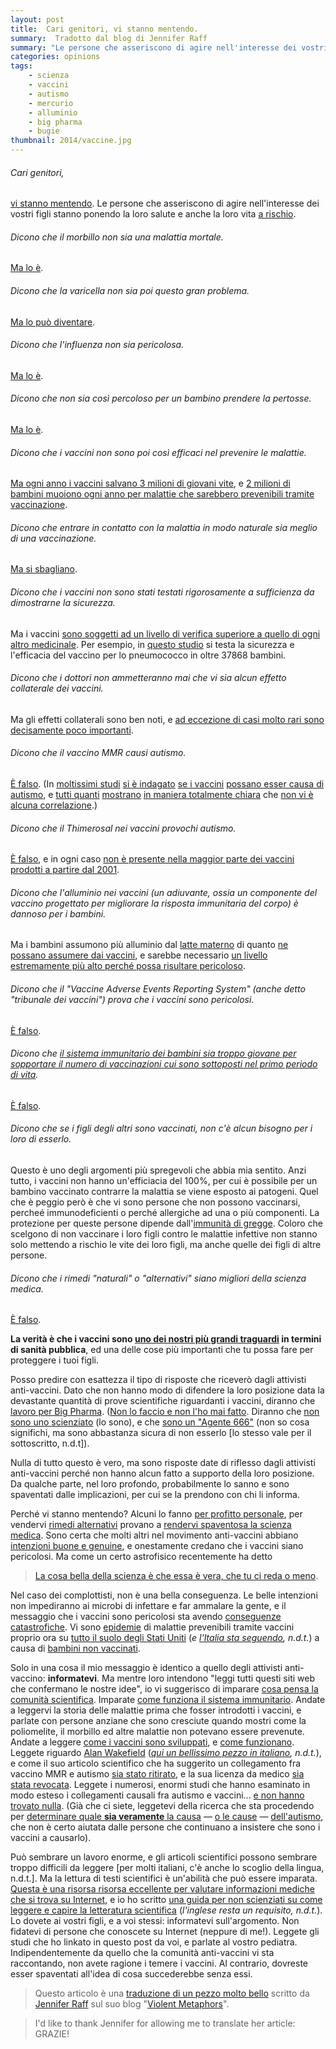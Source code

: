 ```yaml
---
layout: post
title:  Cari genitori, vi stanno mentendo.
summary:  Tradotto dal blog di Jennifer Raff
summary: "Le persone che asseriscono di agire nell'interesse dei vostri figli stanno ponendo la loro salute e anche la loro vita a rischio."
categories: opinions
tags:
    - scienza
    - vaccini
    - autismo
    - mercurio
    - alluminio
    - big pharma
    - bugie
thumbnail: 2014/vaccine.jpg
---
```


###### Cari genitori,
[vi stanno mentendo](http://www.forbes.com/sites/emilywillingham/2014/03/23/worried-about-measles-dont-call-dr-bob-sears/). Le persone che asseriscono di agire nell'interesse dei vostri figli stanno ponendo la loro salute e anche la loro vita [a rischio](http://www.weather.com/health/just-prick-origin-and-evolution-anti-vaccine-movement-20140228?cm_ven=Twitter).

###### Dicono che il morbillo non sia una malattia mortale.
[Ma lo è](http://www.who.int/mediacentre/factsheets/fs286/en/).

###### Dicono che la varicella non sia poi questo gran problema.
[Ma lo può diventare](http://www.cdc.gov/vaccines/vpd-vac/varicella/default.htm).

###### Dicono che l'influenza non sia pericolosa.
[Ma lo è](http://www.cdc.gov/flu/index.htm).

###### Dicono che non sia così percoloso per un bambino prendere la pertosse.
[Ma lo è](http://www.cdc.gov/features/pertussis/).

###### Dicono che i vaccini non sono poi così efficaci nel prevenire le malattie.
[Ma ogni anno i vaccini salvano 3 milioni di giovani vite](http://www.ncbi.nlm.nih.gov/pubmed/10559545), e [2 milioni di bambini muoiono ogni anno per malattie che sarebbero prevenibili tramite vaccinazione](http://www.ncbi.nlm.nih.gov/pubmed/10559545).

###### Dicono che entrare in contatto con la malattia in modo naturale sia meglio di una vaccinazione.
[Ma si sbagliano](http://www.immunizationinfo.org/issues/exposure-parties/measles-parties).

###### Dicono che i vaccini non sono stati testati rigorosamente a sufficienza da dimostrarne la sicurezza.
Ma i vaccini [sono soggetti ad un livello di verifica superiore a quello di ogni altro medicinale](http://pediatrics.aappublications.org/content/123/1/e164.full). Per esempio, in [questo studio](http://cel.webofknowledge.com/InboundService.do?product=CEL&SID=2BQ7Asz7hTwVLI3R2k2&UT=000086029900003&SrcApp=Highwire&action=retrieve&Init=Yes&Func=Frame&SrcAuth=Highwire&customersID=Highwire&IsProductCode=Yes&mode=FullRecord) si testa la sicurezza e l'efficacia del vaccino per lo pneumococco in oltre 37868 bambini.

###### Dicono che i dottori non ammetteranno mai che vi sia alcun effetto collaterale dei vaccini.
Ma gli effetti collaterali sono ben noti, e [ad eccezione di casi molto rari sono decisamente poco importanti](http://www.nhs.uk/conditions/vaccinations/pages/benefits-and-risks.aspx).

###### Dicono che il vaccino MMR causi autismo.
[È falso](http://cel.webofknowledge.com/InboundService.do?product=CEL&SID=3ELnXIIS6HZf5IOcnX5&UT=000080812200012&SrcApp=Highwire&action=retrieve&Init=Yes&Func=Frame&SrcAuth=Highwire&customersID=Highwire&IsProductCode=Yes&mode=FullRecord).
(In [moltissimi studi](http://www.plosone.org/article/info%3Adoi/10.1371/journal.pone.0003140)
[si è indagato](http://www.jpeds.com/webfiles/images/journals/ympd/JPEDSDeStefano.pdf)
[se i vaccini](http://www.ncbi.nlm.nih.gov/pubmed/14519711?dopt=Abstract)
[possano esser causa di autismo](http://www.ncbi.nlm.nih.gov/pubmed/12949291), e
[tutti quanti](http://www.iom.edu/Reports/2002/Immunization-Safety-Review-Multiple-Immunizations-and-Immune-Dysfunction.aspx)
[mostrano](http://www.washingtonpost.com/wp-dyn/content/article/2008/09/04/AR2008090401411.html)
[in maniera totalmente chiara](http://www.autismsciencefoundation.org/autismandvaccines.html) che
[non vi è alcuna correlazione](http://www.washingtonpost.com/wp-dyn/content/article/2009/02/12/AR2009021201391.htm).)

###### Dicono che il Thimerosal nei vaccini provochi autismo.
[È falso](http://pediatrics.aappublications.org/content/123/1/e164.full), e in ogni caso [non è presente nella maggior parte dei vaccini prodotti a partire dal 2001](http://pediatrics.aappublications.org/content/112/6/1394.full).

###### Dicono che l'alluminio nei vaccini (un adiuvante, ossia un componente del vaccino progettato per migliorare la risposta immunitaria del corpo) è dannoso per i bambini.
Ma i bambini assumono più alluminio dal [latte materno](http://www.sciencedirect.com/science/article/pii/0048969795047024?via=ihub) di quanto [ne possano assumere dai vaccini](http://pediatrics.aappublications.org/content/112/6/1394/T3.expansion.html), e sarebbe necessario [un livello estremamente più alto perché possa risultare pericoloso](http://pediatrics.aappublications.org/content/123/1/e164.full#ref-10).

###### Dicono che il "Vaccine Adverse Events Reporting System" (anche detto "tribunale dei vaccini") prova che i vaccini sono pericolosi.
[È falso](http://violentmetaphors.com/2013/11/22/why-anti-vaxers-hate-the-nvicp-and-just-what-is-it-anyway-by-colin-mcroberts/).

###### Dicono che [il sistema immunitario dei bambini sia troppo giovane per sopportare il numero di vaccinazioni cui sono sottoposti nel primo periodo di vita](http://pediatricinsider.wordpress.com/2013/01/22/dr-bobs-alternative-vaccine-schedule-he-made-it-up/).
[È falso](http://pediatrics.aappublications.org/content/123/1/e164.full).

###### Dicono che se i figli degli altri sono vaccinati, non c'è alcun bisogno per i loro di esserlo.
Questo è uno degli argomenti più spregevoli che abbia mia sentito. Anzi tutto, i vaccini non hanno un'efficiacia del 100%, per cui è possibile per un bambino vaccinato contrarre la malattia se viene esposto ai patogeni. Quel che è peggio però è che vi sono persone che non possono vaccinarsi, percheé immunodeficienti o perché allergiche ad una o più componenti. La protezione per queste persone dipende dall'[immunità di gregge](http://www.vaccines.gov/basics/protection/). Coloro che scelgono di non vaccinare i loro figli contro le malattie infettive non stanno solo mettendo a rischio le vite dei loro figli, ma anche quelle dei figli di altre persone.

###### Dicono che i rimedi "naturali" o "alternativi" siano migliori della scienza medica.
[È falso](http://www.autismsciencefoundation.org/what-is-autism/autism-diagnosis/beware-non-evidence-based-treatments).

**La verità è che i vaccini sono [uno dei nostri più grandi traguardi](http://www.cdc.gov/mmwr/preview/mmwrhtml/mm6019a5.htm) in termini di sanità pubblica**, ed una delle cose più importanti che tu possa fare per proteggere i tuoi figli.

Posso predire con esattezza il tipo di risposte che riceverò dagli attivisti anti-vaccini. Dato che non hanno modo di difendere la loro posizione data la devastante quantità di prove scientifiche riguardanti i vaccini, diranno che [lavoro per Big Pharma](http://violentmetaphors.com/2013/08/14/the-truth-about-vaccinations-your-physician-knows-more-than-the-university-of-google/comment-page-5/#comment-1797). ([Non lo faccio e non l'ho mai fatto](http://violentmetaphors.com/cv/). Diranno che [non sono uno scienziato](http://violentmetaphors.com/2013/08/14/the-truth-about-vaccinations-your-physician-knows-more-than-the-university-of-google/comment-page-6/#comment-14643) (lo sono), e che [sono un "Agente 666"](http://violentmetaphors.com/2013/08/14/the-truth-about-vaccinations-your-physician-knows-more-than-the-university-of-google/comment-page-5/#comment-1795) (non so cosa significhi, ma sono abbastanza sicura di non esserlo [lo stesso vale per il sottoscritto, n.d.t]).

Nulla di tutto questo è vero, ma sono risposte date di riflesso dagli attivisti anti-vaccini perché non hanno alcun fatto a supporto della loro posizione. Da qualche parte, nel loro profondo, probabilmente lo sanno e sono spaventati dalle implicazioni, per cui se la prendono con chi li informa.

Perché vi stanno mentendo? Alcuni lo fanno [per profitto personale](http://www.bmj.com/content/342/bmj.c5347), per vendervi [rimedi alternativi](http://www.donotlink.com/hfzz) provano a [rendervi spaventosa la scienza medica](http://www.sciencebasedmedicine.org/cashing-in-on-fear-the-danger-of-dr-sears/). Sono certa che molti altri nel movimento anti-vaccini abbiano [intenzioni buone e genuine](http://thinkingmomsrevolution.com/an-open-letter-to-my-facebook-friends/), e onestamente credano che i vaccini siano pericolosi. Ma come un certo astrofisico recentemente ha detto

> [La cosa bella della scienza è che essa è vera, che tu ci reda o meno](http://www.colbertnation.com/the-colbert-report-videos/433645/march-10-2014/neil-degrasse-tyson-pt--2).

Nel caso dei complottisti, non è una bella conseguenza. Le belle intenzioni non impediranno ai microbi di infettare e far ammalare la gente, e il messaggio che i vaccini sono pericolosi sta avendo [conseguenze catastrofiche](http://www.jennymccarthybodycount.com/Anti-Vaccine_Body_Count/Preventable_Illnesses.html). Vi sono [epidemie](http://www.salon.com/2014/03/20/measles_outbreak_vaccine_trutherism_now_officially_a_public_health_crisis/) di malattie prevenibili tramite vaccini proprio ora su [tutto il suolo degli Stati Uniti](http://theweek.com/article/index/257110/the-worrying-rise-of-the-anti-vaccination-movement#comment-1272032755) (*e [l'Italia sta seguendo](http://www.adnkronos.com/salute/sanita/2014/06/12/dai-pediatri-allarme-morbillo-italia-oltre-mille-casi-nel_tTyKK2RGRwowet6Kvvjn9N.html), n.d.t.*) a causa di [bambini non vaccinati](http://www.nytimes.com/2005/11/08/health/08iht-polio.html?pagewanted=all&_r=1&).

Solo in una cosa il mio messaggio è identico a quello degli attivisti anti-vaccino: **informatevi**. Ma mentre loro intendono "leggi tutti questi siti web che confermano le nostre idee", io vi suggerisco di imparare [cosa pensa la comunità scientifica](http://www.immunizationinfo.org/issues/vaccine-safety/concerns-about-vaccine-safety). Imparate [come funziona il sistema immunitario](http://www.ncbi.nlm.nih.gov/pubmedhealth/PMH0010386/). Andate a leggervi la storia delle malattie prima che fosser introdotti i vaccini, e parlate con persone anziane che sono cresciute quando mostri come la poliomelite, il morbillo ed altre malattie non potevano essere prevenute. Andate a leggere [come i vaccini sono sviluppati](http://www.historyofvaccines.org/content/articles/vaccine-development-testing-and-regulation), e [come funzionano](http://www.healthychildren.org/English/safety-prevention/immunizations/pages/How-do-Vaccines-Work.aspx). Leggete riguardo [Alan Wakefield](http://rationalwiki.org/wiki/Andrew_Wakefield) (*[qui un bellissimo pezzo in italiano](http://medbunker.blogspot.it/2009/11/vaccini-wakefield-vaccini-autismo-e.html), n.d.t.*), e come il suo articolo scientifico che ha suggerito un collegamento fra vaccino MMR e autismo [sia stato ritirato](http://www.bmj.com/content/342/bmj.c5347), e la sua licenza da medico [sia stata revocata](http://www2.aap.org/immunization/families/autismwakefield.html). Leggete i numerosi, enormi studi che hanno esaminato in modo esteso i collegamenti causali fra autismo e vaccini... [e non hanno trovato nulla](http://cid.oxfordjournals.org/content/48/4/456.full). (Già che ci siete, leggetevi della ricerca che sta procedendo per [determinare quale **sia veramente** la causa](http://genetics.thetech.org/original_news/news49) — [o le cause](http://www.ncbi.nlm.nih.gov/pubmed/19805709) — [dell'autismo](http://www.autismsciencefoundation.org/), che non è certo aiutata dalle persone che continuano a insistere che sono i vaccini a causarlo).

Può sembrare un lavoro enorme, e gli articoli scientifici possono sembrare troppo difficili da leggere [per molti italiani, c'è anche lo scoglio della lingua, n.d.t.]. Ma la lettura di testi scientifici è un'abilità che può essere imparata. [Questa è una risorsa risorsa eccellente per valutare informazioni mediche che si trova su Internet](http://www.immunizationinfo.org/parents/evaluating-information-web), e io ho scritto [una guida per non scienziati su come leggere e capire la letteratura scientifica](http://violentmetaphors.com/2013/08/25/how-to-read-and-understand-a-scientific-paper-2/) (*l'inglese resta un requisito, n.d.t.*). Lo dovete ai vostri figli, e a voi stessi: informatevi sull'argomento. Non fidatevi di persone che conoscete su Internet (neppure di me!). Leggete gli studi che ho linkato in questo post da voi, e parlate al vostro pediatra. Indipendentemente da quello che la comunità anti-vaccini vi sta raccontando, non avete ragione i temere i vaccini. Al contrario, dovreste esser spaventati all'idea di cosa succederebbe senza essi.

> Questo articolo è una [traduzione di un pezzo molto bello](http://violentmetaphors.com/2014/03/25/parents-you-are-being-lied-to/) scritto da [Jennifer Raff](http://violentmetaphors.com/author/batgirlraff/) sul suo blog "[Violent Metaphors](http://violentmetaphors.com/)".

>I'd like to thank Jennifer for allowing me to translate her article: GRAZIE!
